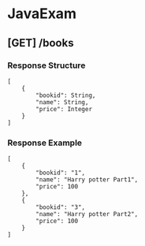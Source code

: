 # JavaExam

## [GET] /books

### Response Structure
```
[
    {
        "bookid": String,
        "name": String,
        "price": Integer
    }
]
```


### Response Example
```
[
    {
        "bookid": "1",
        "name": "Harry potter Part1",
        "price": 100
    },
    {
        "bookid": "3",
        "name": "Harry potter Part2",
        "price": 100
    }
]
```
